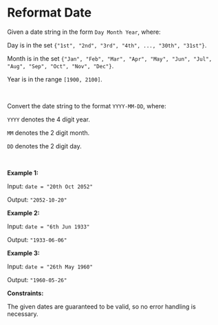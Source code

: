 # Reformat Date

Given a date string in the form `Day Month Year`, where:

Day is in the set `{"1st", "2nd", "3rd", "4th", ..., "30th", "31st"}`.

Month is in the set `{"Jan", "Feb", "Mar", "Apr", "May", "Jun", "Jul", "Aug", "Sep", "Oct", "Nov", "Dec"}`.

Year is in the range `[1900, 2100]`.

<br />

Convert the date string to the format `YYYY-MM-DD`, where:

`YYYY` denotes the 4 digit year.

`MM` denotes the 2 digit month.

`DD` denotes the 2 digit day.

<br />

**Example 1:**

Input: `date = "20th Oct 2052"`

Output: `"2052-10-20"`

**Example 2:**

Input: `date = "6th Jun 1933"`

Output: `"1933-06-06"`

**Example 3:**

Input: `date = "26th May 1960"`

Output: `"1960-05-26"`

**Constraints:**

The given dates are guaranteed to be valid, so no error handling is necessary.
